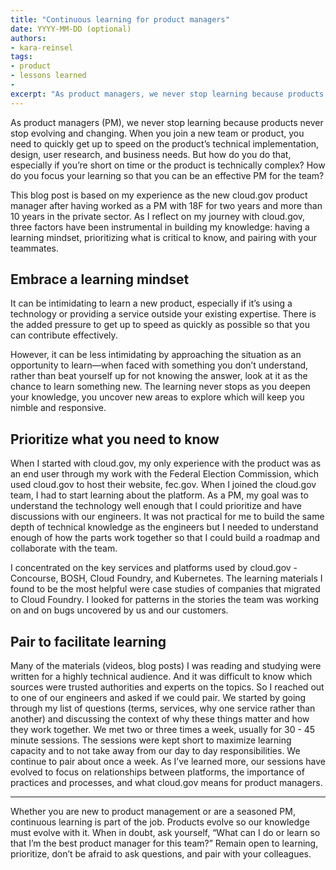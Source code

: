 ```yaml
---
title: "Continuous learning for product managers"
date: YYYY-MM-DD (optional)
authors:
- kara-reinsel
tags:
- product
- lessons learned
-
excerpt: "As product managers, we never stop learning because products never stop evolving and changing. You need to quickly get up to speed on a product’s technical implementation, design, user research, and business needs."
---
```


As product managers (PM), we never stop learning because products never stop
evolving and changing. When you join a new team or product, you need to
quickly get up to speed on the product’s technical implementation,
design, user research, and business needs. But how do you do that, especially if you’re short on time or the product is technically complex? How do you focus your learning so that you can be an effective PM for the team?

This blog post is based on my experience as the new cloud.gov product manager after having worked as a PM with 18F for two years and more than 10 years in the private sector. As I reflect on my journey with cloud.gov, three factors have been instrumental in building my knowledge: having a learning mindset, prioritizing what is critical to know, and pairing with your teammates.

## Embrace a learning mindset

It can be intimidating to learn a new product, especially if it’s using
a technology or providing a service outside your existing expertise.
There is the added pressure to get up to speed as quickly as possible so
that you can contribute effectively.

However, it can be less intimidating by approaching the situation as an
opportunity to learn—when faced with something you don’t understand,
rather than beat yourself up for not knowing the answer, look at it as
the chance to learn something new. The learning never stops as you
deepen your knowledge, you uncover new areas to explore which will keep
you nimble and responsive.

## Prioritize what you need to know

When I started with cloud.gov, my only experience with the product was
as an end user through my work with the Federal Election Commission,
which used cloud.gov to host their website, fec.gov. When I joined the
cloud.gov team, I had to start learning about the platform. As a PM, my
goal was to understand the technology well enough that I could
prioritize and have discussions with our engineers. It was not practical
for me to build the same depth of technical knowledge as the engineers
but I needed to understand enough of how the parts work together so that
I could build a roadmap and collaborate with the team.

I concentrated on the key services and platforms used by cloud.gov -
Concourse, BOSH, Cloud Foundry, and Kubernetes. The learning materials I
found to be the most helpful were case studies of companies that
migrated to Cloud Foundry. I looked for patterns in the stories the team was working on and on bugs
uncovered by us and our customers.

## Pair to facilitate learning

Many of the materials (videos, blog posts) I was reading and studying
were written for a highly technical audience. And it was difficult to
know which sources were trusted authorities and experts on the topics.
So I reached out to one of our engineers and asked if we could pair. We
started by going through my list of questions (terms, services, why one
service rather than another) and discussing the context of why these
things matter and how they work together. We met two or three times a
week, usually for 30 - 45 minute sessions. The sessions were kept short
to maximize learning capacity and to not take away from our day to day
responsibilities. We continue to pair about once a week. As I’ve learned
more, our sessions have evolved to focus on relationships between
platforms, the importance of practices and processes, and what cloud.gov
means for product managers.

----

Whether you are new to product management or are a seasoned PM,
continuous learning is part of the job. Products evolve so our knowledge
must evolve with it. When in doubt, ask yourself, “What can I do or
learn so that I’m the best product manager for this team?” Remain open
to learning, prioritize, don’t be afraid to ask questions, and pair with
your colleagues.
